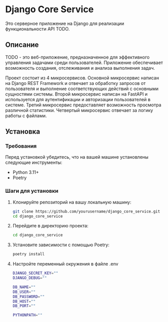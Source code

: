 # Django Core Service

Это серверное приложение на Django для реализации функциональности API TODO. 

## Описание

TODO - это веб-приложение, предназначенное для эффективного управления задачами среди пользователей. Приложение обеспечивает возможность создания, отслеживания и анализа выполнения задач.

Проект состоит из 4 микросервисов. Основной микросервис написан на Django REST Framework и отвечает за обработку запросов от пользователя и выполнение соответствующих действий с основными сущностями системы. Второй микросервис написан на FastAPI и используется для аутентификации и авторизации пользователей в системе. Третий микросервис предоставляет возможность просмотра различной статистики. Четвертый микросервис отвечает за логику работы с файлами.

## Установка

### Требования

Перед установкой убедитесь, что на вашей машине установлены следующие инструменты:

- Python 3.11+
- Poetry

### Шаги для установки

1. Клонируйте репозиторий на вашу локальную машину:

   ```bash
   git clone https://github.com/yourusername/django_core_service.git
   cd django_core_service
   
2. Перейдите в директорию проекта:
   ```bash
   cd django_core_service
   
3. Установите зависимости с помощью Poetry:
   ```bash
   poetry install

4. Настройте переменный окружения в файле .env
   ```bash
   DJANGO_SECRET_KEY=""
   DJANGO_DEBUG=""

   DB_NAME=""
   DB_USER=""
   DB_PASSWORD=""
   DB_HOST=""
   DB_PORT=""

   PYTHONPATH=""
